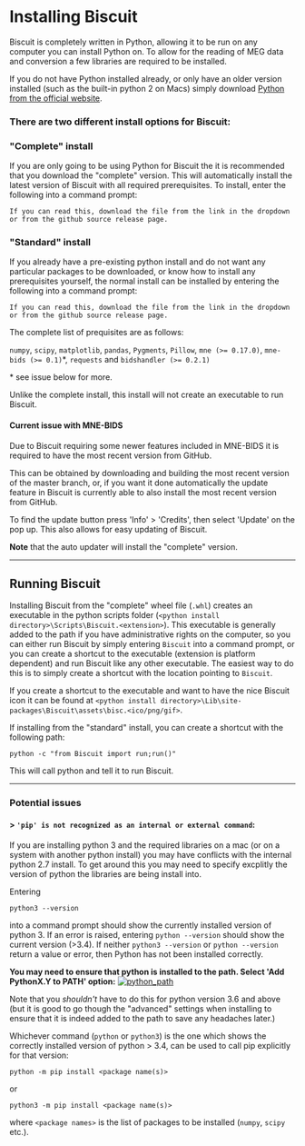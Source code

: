 # Installing Biscuit

Biscuit is completely written in Python, allowing it to be run on any computer you can install Python on.
To allow for the reading of MEG data and conversion a few libraries are required to be installed.

If you do not have Python installed already, or only have an older version installed (such as the built-in python 2 on Macs) simply download [Python from the official website](https://www.python.org/downloads/).

### There are two different install options for Biscuit:

### "Complete" install

If you are only going to be using Python for Biscuit the it is recommended that you download the "complete" version.
This will automatically install the latest version of Biscuit with all required prerequisites.
To install, enter the following into a command prompt:
<pre><code id="gh_download_command_complete">If you can read this, download the file from the link in the dropdown or from the github source release page.</code></pre>

### "Standard" install

If you already have a pre-existing python install and do not want any particular packages to be downloaded, or know how to install any prerequisites yourself, the normal install can be installed by entering the following into a command prompt:

<pre><code id="gh_download_command_standard">If you can read this, download the file from the link in the dropdown or from the github source release page.</code></pre>

The complete list of prequisites are as follows:

`numpy`, `scipy`, `matplotlib`, `pandas`, `Pygments`, `Pillow`, `mne (>= 0.17.0)`, `mne-bids (>= 0.1)`*, `requests` and `bidshandler (>= 0.2.1)`

\* see issue below for more.

Unlike the complete install, this install will not create an executable to run Biscuit.

#### Current issue with MNE-BIDS

Due to Biscuit requiring some newer features included in MNE-BIDS it is required to have the most recent version from GitHub.

This can be obtained by downloading and building the most recent version of the master branch, or, if you want it done automatically the update feature in Biscuit is currently able to also install the most recent version from GitHub.

To find the update button press 'Info' > 'Credits', then select 'Update' on the pop up. This also allows for easy updating of Biscuit.

**Note** that the auto updater will install the "complete" version.

---

## Running Biscuit

Installing Biscuit from the "complete" wheel file (`.whl`) creates an executable in the python scripts folder (`<python install directory>\Scripts\Biscuit.<extension>`).
This executable is generally added to the path if you have administrative rights on the computer, so you can either run Biscuit by simply entering `Biscuit` into a command prompt, or you can create a shortcut to the executable (extension is platform dependent) and run Biscuit like any other executable.
The easiest way to do this is to simply create a shortcut with the location pointing to `Biscuit`.

If you create a shortcut to the executable and want to have the nice Biscuit icon it can be found at `<python install directory>\Lib\site-packages\Biscuit\assets\bisc.<ico/png/gif>`.

If installing from the "standard" install, you can create a shortcut with the following path:
```
python -c "from Biscuit import run;run()"
```
This will call python and tell it to run Biscuit.

---

### Potential issues

#### > `'pip' is not recognized as an internal or external command`:

If you are installing python 3 and the required libraries on a mac (or on a system with another python install) you may have conflicts with the internal python 2.7 install. To get around this you may need to specify excplitly the version of python the libraries are being install into.

Entering
```
python3 --version
```
into a command prompt should show the currently installed version of python 3.
If an error is raised, entering `python --version` should show the current version (>3.4).
If neither `python3 --version` or `python --version` return a value or error, then Python has not been installed correctly.

**You may need to ensure that python is installed to the path. Select 'Add PythonX.Y to PATH' option:**
[![python_path](https://docs.python.org/3/_images/win_installer.png)](https://docs.python.org/3/using/windows.html)

Note that you *shouldn't* have to do this for python version 3.6 and above (but it is good to go though the "advanced" settings when installing to ensure that it is indeed added to the path to save any headaches later.)

Whichever command (`python` or `python3`) is the one which shows the correctly installed version of python > 3.4, can be used to call pip explicitly for that version:
```
python -m pip install <package name(s)>
```
or
```
python3 -m pip install <package name(s)>
```
where `<package names>` is the list of packages to be installed (`numpy`, `scipy` etc.).